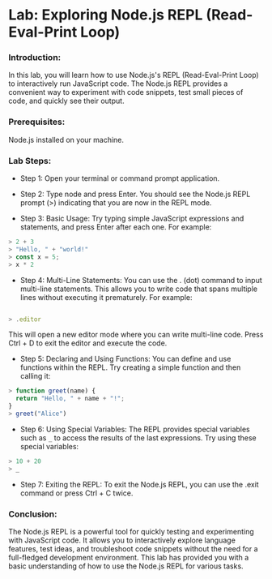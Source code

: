 # Lab: Exploring Node.js REPL (Read-Eval-Print Loop)

### Introduction:

In this lab, you will learn how to use Node.js's REPL (Read-Eval-Print Loop) to interactively run JavaScript code. The Node.js REPL provides a convenient way to experiment with code snippets, test small pieces of code, and quickly see their output.

### Prerequisites:

Node.js installed on your machine.

### Lab Steps:

- Step 1: Open your terminal or command prompt application.

- Step 2: Type node and press Enter. You should see the Node.js REPL prompt (>) indicating that you are now in the REPL mode.

- Step 3: Basic Usage:
Try typing simple JavaScript expressions and statements, and press Enter after each one. For example:

```js
> 2 + 3
> "Hello, " + "world!"
> const x = 5;
> x * 2
```

- Step 4: Multi-Line Statements:
You can use the . (dot) command to input multi-line statements. This allows you to write code that spans multiple lines without executing it prematurely. For example:

```js

> .editor
```

This will open a new editor mode where you can write multi-line code. Press Ctrl + D to exit the editor and execute the code.

- Step 5: Declaring and Using Functions:
You can define and use functions within the REPL. Try creating a simple function and then calling it:

```js
> function greet(name) {
  return "Hello, " + name + "!";
}
> greet("Alice")
```

- Step 6: Using Special Variables:
The REPL provides special variables such as `_`  to access the results of the last expressions. Try using these special variables:

```js
> 10 + 20
> _
```

- Step 7: Exiting the REPL:
To exit the Node.js REPL, you can use the .exit command or press Ctrl + C twice.

### Conclusion:

The Node.js REPL is a powerful tool for quickly testing and experimenting with JavaScript code. It allows you to interactively explore language features, test ideas, and troubleshoot code snippets without the need for a full-fledged development environment. This lab has provided you with a basic understanding of how to use the Node.js REPL for various tasks.


